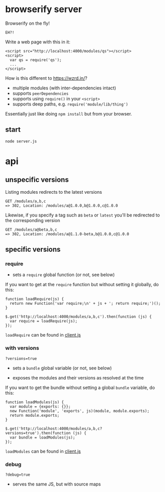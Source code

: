 # browserify server

Browserify on the fly!

    EH?!

Write a web page with this in it:

    <script src="http://localhost:4000/modules/qs"></script>
    <script>
      var qs = require('qs');
      ...
    </script>

How is this different to https://wzrd.in/?

* multiple modules (with inter-dependencies intact)
* supports `peerDependencies`
* supports using `require()` in your `<script>`
* supports deep paths, e.g. `require('module/lib/thing')`

Essentially just like doing `npm install` but from your browser.

## start

    node server.js

# api

## unspecific versions

Listing modules redirects to the latest versions

    GET /modules/a,b,c
    => 302, Location: /modules/a@1.0.0,b@1.0.0,c@1.0.0

Likewise, if you specify a tag such as `beta` or `latest` you'll be redirected to the corresponding version

    GET /modules/a@beta,b,c
    => 302, Location: /modules/a@1.1.0-beta,b@1.0.0,c@1.0.0

## specific versions

### require

* sets a `require` global function (or not, see below)

    <script src="http://localhost:4000/modules/a@1.0.0,b@1.0.0,c@1.0.0"></script>
    <script>
      var a = require('a');
      ...
    </script>

If you want to get at the `require` function but without setting it globally, do this:

    function loadRequire(js) {
      return new Function('var require;\n' + js + '; return require;')();
    }

    $.get('http://localhost:4000/modules/a,b,c').then(function (js) {
      var require = loadRequire(js);
    });

`loadRequire` can be found in [client.js](https://github.com/featurist/browserify-server/blob/master/client.js)

### with versions

    ?versions=true

* sets a `bundle` global variable (or not, see below)
* exposes the modules and their versions as resolved at the time

    <script src="http://localhost:4000/modules/a,b,c?versions=true"></script>
    <script>
      var a = bundle.modules.a;
      var aVersion = bundle.versions.a; // "1.0.0"
      ...
    </script>

If you want to get the bundle without setting a global `bundle` variable, do this:

    function loadModules(js) {
      var module = {exports: {}};
      new Function('module', 'exports', js)(module, module.exports);
      return module.exports;
    }

    $.get('http://localhost:4000/modules/a,b,c?versions=true').then(function (js) {
      var bundle = loadModules(js);
    });

`loadModules` can be found in [client.js](https://github.com/featurist/browserify-server/blob/master/client.js)

### debug

    ?debug=true

* serves the same JS, but with source maps
